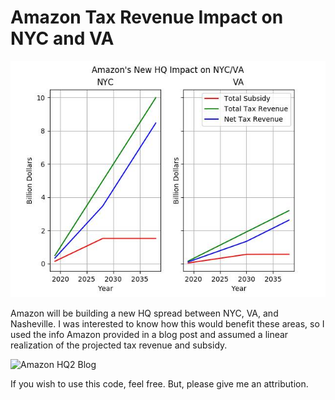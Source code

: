 # Amazon Tax Revenue Impact on NYC and VA

![Amazon Impact: NYC/VA](graph.jpg)

Amazon will be building a new HQ spread between NYC, VA, and Nasheville. 
I was interested to know how this would benefit these areas, so I used the info
Amazon provided in a blog post and assumed a linear realization of the projected 
tax revenue and subsidy. 
    
![Amazon HQ2 Blog](https://blog.aboutamazon.com/company-news/amazon-selects-new-york-city-and-northern-virginia-for-new-headquarters)




If you wish to use this code, feel free. But, please give me an attribution. 

